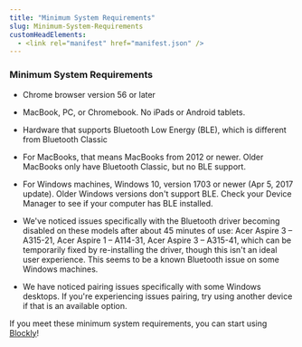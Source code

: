 ```yaml
---
title: "Minimum System Requirements"
slug: Minimum-System-Requirements
customHeadElements:
  - <link rel="manifest" href="manifest.json" />
---
```


### Minimum System Requirements
- Chrome browser version 56 or later

- MacBook, PC, or Chromebook. No iPads or Android tablets.

- Hardware that supports Bluetooth Low Energy (BLE), which is different from Bluetooth Classic

- For MacBooks, that means MacBooks from 2012 or newer. Older MacBooks only have Bluetooth Classic, but no BLE support.

- For Windows machines, Windows 10, version 1703 or newer (Apr 5, 2017 update). Older Windows versions don't support BLE. Check your Device Manager to see if your computer has BLE installed.

- We've noticed issues specifically with the Bluetooth driver becoming disabled on these models after about 45 minutes of use: Acer Aspire 3 &ndash; A315-21, Acer Aspire 1 &ndash; A114-31, Acer Aspire 3 &ndash; A315-41, which can be temporarily fixed by re-installing the driver, though this isn't an ideal user experience. This seems to be a known Bluetooth issue on some Windows machines.

- We have noticed pairing issues specifically with some Windows desktops. If you're experiencing issues pairing, try using another device if that is an available option.

If you meet these minimum system requirements, you can start using <a href="https://codrone.robolink.com/pro/blockly/">Blockly</a>!